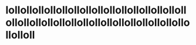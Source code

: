 # lollollollollollollollollollollollollollollollollollollollollollollollollollollollollollollollolloll
